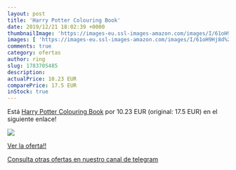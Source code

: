 ```yaml
---
layout: post
title: 'Harry Potter Colouring Book'
date: 2019/12/21 18:02:39 +0000
thumbnailImage: 'https://images-eu.ssl-images-amazon.com/images/I/61oH9Hj8d%2BL._SL200_.jpg'
images: [ 'https://images-eu.ssl-images-amazon.com/images/I/61oH9Hj8d%2BL._SL200_.jpg' ]
comments: true
category: ofertas
author: ring
slug: 1783705485
description:
actualPrice: 10.23 EUR
comparePrice: 17.5 EUR
inStock: true
---
```


Está [Harry Potter Colouring Book](https://www.amazon.com/dp/1783705485/?tag=redken08-20) por 10.23 EUR (original: 17.5 EUR) en el siguiente enlace!

[![](https://images-eu.ssl-images-amazon.com/images/I/61oH9Hj8d%2BL._SL200_.jpg)](https://www.amazon.com/dp/1783705485/?tag=redken08-20)

[Ver la oferta!!](https://www.amazon.com/dp/1783705485/?tag=redken08-20)

[Consulta otras ofertas en nuestro canal de telegram](https://t.me/s/ofertas25)
